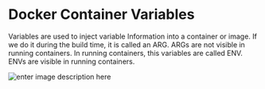 # Docker Container Variables
Variables are used to inject variable Information into a container or image.
If we do it during the build time, it is called an ARG. ARGs are not visible in running containers.
In running containers, this variables are called ENV. ENVs are visible in running containers.

![enter image description here](https://github.com/joe-speedboat/workshop.docker/raw/main/images/docker_env_arg.png)
<!--stackedit_data:
eyJoaXN0b3J5IjpbODg0MzAzNTA1LC05NDc4Mzc1NjNdfQ==
-->